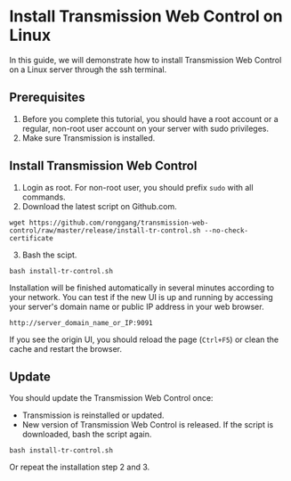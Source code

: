 # Install Transmission Web Control on Linux 
In this guide, we will demonstrate how to install Transmission Web Control on a Linux server through the ssh terminal.
## Prerequisites
1.	Before you complete this tutorial, you should have a root account or a regular, non-root user account on your server with sudo privileges.
2.	Make sure Transmission is installed.
## Install Transmission Web Control
1.	Login as root. For non-root user, you should prefix `sudo` with all commands.
2.	Download the latest script on Github.com.

```
wget https://github.com/ronggang/transmission-web-control/raw/master/release/install-tr-control.sh --no-check-certificate
```

3.	Bash the scipt. 
```
bash install-tr-control.sh
```

Installation will be finished automatically in several minutes according to your network.
You can test if the new UI is up and running by accessing your server's domain name or public IP address in your web browser.

	http://server_domain_name_or_IP:9091

If you see the origin UI, you should reload the page (`Ctrl+F5`) or clean the cache and restart the browser.


## Update
You should update the Transmission Web Control once:
* Transmission is reinstalled or updated.
* New version of Transmission Web Control is released.
If the script is downloaded, bash the script again.
```
bash install-tr-control.sh
```

Or repeat the installation step 2 and 3.